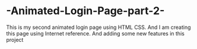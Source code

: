 # -Animated-Login-Page-part-2-
This is my second animated login page using HTML CSS. And I am creating this page using Internet reference. And adding some new features in this project
